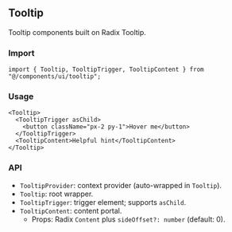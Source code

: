 ## Tooltip

Tooltip components built on Radix Tooltip.

### Import
```tsx
import { Tooltip, TooltipTrigger, TooltipContent } from "@/components/ui/tooltip";
```

### Usage
```tsx
<Tooltip>
  <TooltipTrigger asChild>
    <button className="px-2 py-1">Hover me</button>
  </TooltipTrigger>
  <TooltipContent>Helpful hint</TooltipContent>
</Tooltip>
```

### API
- `TooltipProvider`: context provider (auto-wrapped in `Tooltip`).
- `Tooltip`: root wrapper.
- `TooltipTrigger`: trigger element; supports `asChild`.
- `TooltipContent`: content portal.
  - Props: Radix `Content` plus `sideOffset?: number` (default: 0).

